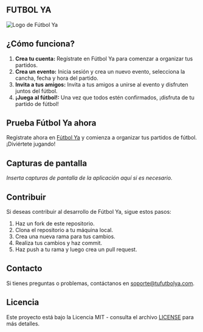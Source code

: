## FUTBOL YA

![Logo de Fútbol Ya](https://cdn.discordapp.com/attachments/1136484648344621087/1215012655690162236/Logotipo_Equipo_de_Futbol_Simple_Dinamico_Amarillo_y_Negro.png?ex=65fb33b6&is=65e8beb6&hm=8939b7a45377e231806c4f4396a3066a11e4ec6ec2d6434abff850dfdf253f19&)

## ¿Cómo funciona?

1. **Crea tu cuenta:** Regístrate en Fútbol Ya para comenzar a organizar tus partidos.
2. **Crea un evento:** Inicia sesión y crea un nuevo evento, selecciona la cancha, fecha y hora del partido.
3. **Invita a tus amigos:** Invita a tus amigos a unirse al evento y disfruten juntos del fútbol.
4. **¡Juega al fútbol!:** Una vez que todos estén confirmados, ¡disfruta de tu partido de fútbol!

## Prueba Fútbol Ya ahora

Regístrate ahora en [Fútbol Ya](https://tufutbolya.com) y comienza a organizar tus partidos de fútbol. ¡Diviértete jugando!

## Capturas de pantalla

_Inserta capturas de pantalla de la aplicación aquí si es necesario._

## Contribuir

Si deseas contribuir al desarrollo de Fútbol Ya, sigue estos pasos:

1. Haz un fork de este repositorio.
2. Clona el repositorio a tu máquina local.
3. Crea una nueva rama para tus cambios.
4. Realiza tus cambios y haz commit.
5. Haz push a tu rama y luego crea un pull request.

## Contacto

Si tienes preguntas o problemas, contáctanos en [soporte@tufutbolya.com](mailto:soporte@tufutbolya.com).

## Licencia

Este proyecto está bajo la Licencia MIT - consulta el archivo [LICENSE](LICENSE) para más detalles.

